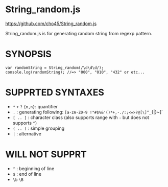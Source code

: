 String_random.js
==================

https://github.com/cho45/String_random.js

String_random.js is for generating random string from regexp pattern.


SYNOPSIS
========

```
var randomString = String_random(/\d\d\d/);
console.log(randomString); //=> "000", "010", "432" or etc...

```

SUPPRTED SYNTAXES
=================

 * `*` `+` `?` `{n,n}`: quantifier
 * `.` : generating following: `[a-zA-Z0-9 !"#$%&'()*+,-./:;<=>?@[\]^_`{|}~]`
 * `[ .. ]` : character class (also supports range with `-` but does not supports `^`)
 * `( .. )` : simple grouping
 * `|` : alternative

WILL NOT SUPPRT
===============

 * `^` : beginning of line
 * `$` : end of line
 * `\b` `\B`

